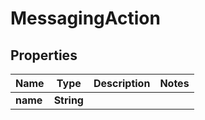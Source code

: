 
# MessagingAction

## Properties
Name | Type | Description | Notes
------------ | ------------- | ------------- | -------------
**name** | **String** |  | 



